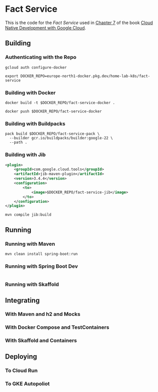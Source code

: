 # Fact Service

This is the code for the _Fact Service_ used in [Chapter 7](../chapters/ch07.asciidoc) of the book [Cloud Native Development with Google Cloud](https://www.oreilly.com/library/view/cloud-native-development/9781098145071/).

## Building

### Authenticating with the Repo

```shell
gcloud auth configure-docker
```

```shell
export DOCKER_REPO=europe-north1-docker.pkg.dev/home-lab-k8s/fact-service
```

### Building with Docker

```shell
docker build -t $DOCKER_REPO/fact-service-docker .
```

```shell
docker push $DOCKER_REPO/fact-service-docker
```

### Building with Buildpacks

```shell
pack build $DOCKER_REPO/fact-service-pack \
  --builder gcr.io/buildpacks/builder:google-22 \
  --path .
```

### Building with Jib

```xml
<plugin>
    <groupId>com.google.cloud.tools</groupId>
    <artifactId>jib-maven-plugin</artifactId>
    <version>3.4.4</version>
    <configuration>
        <to>
            <image>$DOCKER_REPO/fact-service-jib</image>
        </to>
    </configuration>
</plugin>
```

```shell
mvn compile jib:build
```

## Running

### Running with Maven

```shell
mvn clean install spring-boot:run
```

### Running with Spring Boot Dev

```shell

```

### Running with Skaffold

## Integrating

### With Maven and h2 and Mocks

### With Docker Compose and TestContainers

### With Skaffold and Containers

## Deploying

### To Cloud Run

### To GKE Autopoliot
